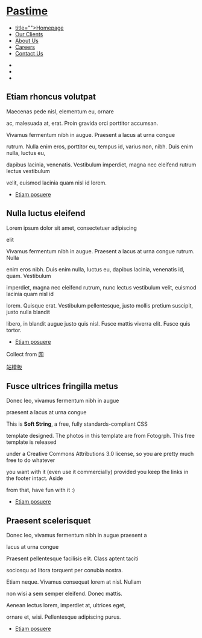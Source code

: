 <!DOCTYPE html PUBLIC "-//W3C//DTD XHTML 1.0 Strict//EN" 

"http://www.w3.org/TR/xhtml1/DTD/xhtml1-strict.dtd">
<html xmlns="http://www.w3.org/1999/xhtml">
<head>
<meta http-equiv="Content-Type" content="text/html; charset=utf-8" />
<title></title>
<meta name="keywords" content="" />
<meta name="description" content="" />

<link href="default.css" rel="stylesheet" type="text/css" media="all" />
<link href="fonts.css" rel="stylesheet" type="text/css" media="all" />

<!--[if IE 6]><link href="default_ie6.css" rel="stylesheet" type="text/css" /><![endif]-->

</head>
<body>
<div id="header" class="container">
	<div id="logo">
		<h1><a href="#">Pastime</a></h1>
	</div>
	<div id="menu">
		<ul>
			<li class="current_page_item"><a href="#" accesskey="1" 

title="">Homepage</a></li>
			<li><a href="#" accesskey="2" title="">Our Clients</a></li>
			<li><a href="#" accesskey="3" title="">About Us</a></li>
			<li><a href="#" accesskey="4" title="">Careers</a></li>
			<li><a href="#" accesskey="5" title="">Contact Us</a></li>
		</ul>
	</div>
</div>
<div id="banner">
	<div class="container">
		<ul class="staff">
			<li><img src="images/pic01.jpg" alt="" /></li>
			<li><img src="images/pic02.jpg" alt="" /></li>
			<li><img src="images/pic03.jpg" alt="" /></li>
		</ul>
		<div class="title">
			<h2>Etiam rhoncus volutpat</h2>
			<span class="byline">Maecenas pede nisl, elementum eu, ornare 

ac, malesuada at, erat. Proin gravida orci porttitor accumsan.</span>
		</div>
		<p>Vivamus fermentum nibh in augue. Praesent a lacus at urna congue 

rutrum. Nulla enim eros, porttitor eu, tempus id, varius non, nibh. Duis enim nulla, luctus eu, 

dapibus lacinia, venenatis. Vestibulum imperdiet, magna nec eleifend rutrum lectus vestibulum 

velit, euismod lacinia quam nisl id lorem.</p>
		<ul class="actions">
			<li><a href="#" class="button">Etiam posuere</a></li>
		</ul>
	</div>
</div>
<div id="page" class="container">
	<div class="title">
		<h2>Nulla luctus eleifend</h2>
		<span class="byline">Lorem ipsum dolor sit amet, consectetuer adipiscing 

elit</span>
	</div>
	<p> Vivamus fermentum nibh in augue. Praesent a lacus at urna congue rutrum. Nulla 

enim eros nibh. Duis enim nulla, luctus eu, dapibus lacinia, venenatis id, quam. Vestibulum 

imperdiet, magna nec eleifend rutrum, nunc lectus vestibulum velit, euismod lacinia quam nisl id 

lorem. Quisque erat. Vestibulum pellentesque, justo mollis pretium suscipit, justo nulla blandit 

libero, in blandit augue justo quis nisl. Fusce mattis viverra elit. Fusce quis tortor.</p>
	<ul class="actions">
		<li><a href="#" class="button">Etiam posuere</a></li>
	</ul>
</div>
<div class="copyrights">Collect from <a href="http://www.cssmoban.com/"  title="网站模板">网

站模板</a></div>
<div id="featured">
	<div class="container">
		<div class="title">
			<h2>Fusce ultrices fringilla metus</h2>
			<span class="byline">Donec leo, vivamus fermentum nibh in augue 

praesent a lacus at urna congue</span>
		</div>
		<p>This is <strong>Soft String</strong>, a free, fully standards-compliant CSS 

template designed. The photos in this template are from Fotogrph. This free template is released 

under a Creative Commons Attributions 3.0 license, so you are pretty much free to do whatever 

you want with it (even use it commercially) provided you keep the links in the footer intact. Aside 

from that, have fun with it :) </p>
	</div>
	<ul class="actions">
		<li><a href="#" class="button">Etiam posuere</a></li>
	</ul>
</div>
<div id="extra" class="container">
	<div class="title">
		<h2>Praesent scelerisquet</h2>
		<span class="byline">Donec leo, vivamus fermentum nibh in augue praesent a 

lacus at urna congue</span>
	</div>
	<div id="three-column">
		<div class="boxA">
			<div class="box">
				<p>Praesent pellentesque facilisis elit. Class aptent taciti 

sociosqu ad litora torquent per conubia nostra.</p>
			</div>
		</div>
		<div class="boxB">
			<div class="box">
				<p>Etiam neque. Vivamus consequat lorem at nisl. Nullam 

non wisi a sem semper eleifend. Donec mattis.</p>
			</div>
		</div>
		<div class="boxC">
			<div class="box">
				<p> Aenean lectus lorem, imperdiet at, ultrices eget, 

ornare et, wisi. Pellentesque adipiscing purus.</p></div>
		</div>
	</div>
	<ul class="actions">
		<li><a href="#" class="button">Etiam posuere</a></li>
	</ul>
</div>


</body>
</html>
